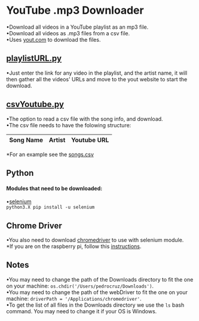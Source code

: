 # YouTube .mp3 Downloader
•Download all videos in a YouTube playlist as an mp3 file.<br/>
•Download all videos as .mp3 files from a csv file.<br/>
•Uses [yout.com](https://yout.com/) to download the files.

## [playlistURL.py ](playlistURL.py)
•Just enter the link for any video in the playlist, and the artist name, it will then gather all the videos' URLs and move to the yout website to start the download.

## [csvYoutube.py](csvYoutube.py)
•The option to read a csv file with the song info, and download.<br/>
•The csv file needs to have the folowing structure:

|Song Name|Artist|Youtube URL|
|---------|------|-----------|

*For an example see the [songs.csv](songs.csv)



## Python
#### Modules that need to be downloaded:<br/>

•[selenium](https://pypi.org/project/selenium/)<br/>
`python3.X pip install -u selenium`
## Chrome Driver

  •You also need to download [chromedriver](http://chromedriver.chromium.org/downloads) to use with selenium module.<br/> 
  *If you are on the raspberry pi, follow this [instructions](https://www.reddit.com/r/selenium/comments/7341wt/success_how_to_run_selenium_chrome_webdriver_on/). <br/>

## Notes
•You may need to change the path of the Downloads directory to fit the one on your machine: `os.chdir('/Users/pedrocruz/Downloads')`.<br/>
•You may need to change the path of the webDriver  to fit the one on your machine: `driverPath = '/Applications/chromedriver'`.<br/>
•To get the list of all files in the Downloads directory we use the `ls` bash command. You may need to change it if your OS is Windows.